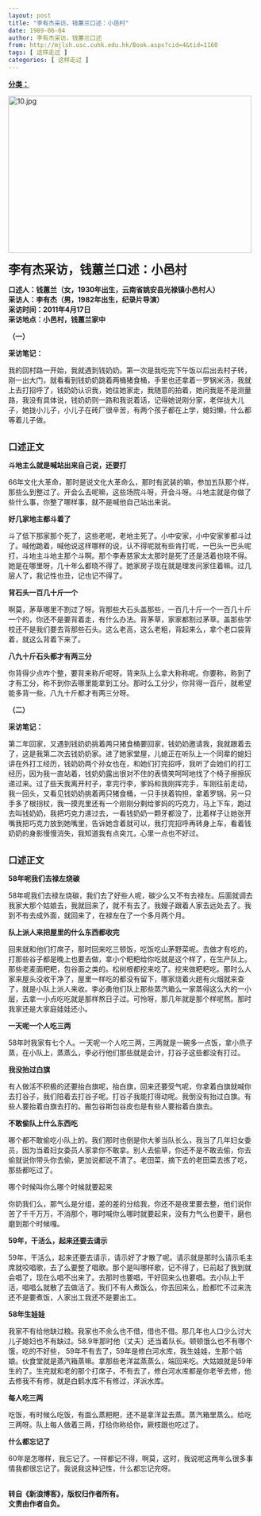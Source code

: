 ```yaml
---
layout: post
title: "李有杰采访，钱蕙兰口述：小邑村"
date: 1989-06-04
author: 李有杰采访，钱蕙兰口述
from: http://mjlsh.usc.cuhk.edu.hk/Book.aspx?cid=4&tid=1160
tags: [ 这样走过 ]
categories: [ 这样走过 ]
---
```


<div style="margin: 15px 10px 10px 0px;">
 <div>
  <span id="ctl00_ContentPlaceHolder1_chapter1_SubjectLabel" style="font-weight:bold;text-decoration:underline;">
   分类：
  </span>
 </div>
 <p>
  <img align="top" alt="10.jpg" border="0" height="316" src="http://mjlsh.usc.cuhk.edu.hk/medias/contents/1160/10.jpg" width="490"/>
 </p>
 <p>
  <strong>
   <font size="5">
    李有杰采访，钱蕙兰口述：小邑村
   </font>
  </strong>
 </p>
 <p>
  <strong>
   口述人：钱蕙兰（女，1930年出生，云南省姚安县光禄镇小邑村人）
   <br/>
   采访人：李有杰（男，1982年出生，纪录片导演）
   <br/>
   采访时间：2011年4月17日
   <br/>
   采访地点：小邑村，钱蕙兰家中
  </strong>
 </p>
 <p>
  <strong>
   （一）
  </strong>
 </p>
 <p>
  <strong>
   采访笔记：
  </strong>
 </p>
 <p>
  我的回村路一开始，我就遇到钱奶奶。第一次是我吃完下午饭以后出去村子转，刚一出大门，就看看到钱奶奶跳着两桶猪食桶，手里也还拿着一罗锅米汤，我就上去打招呼了，钱奶奶认识我，她往她家走，我随意的拍着，她问我是不是测量路，我没有具体说，钱奶奶则一路和我说着话，记得她说刚分家，老伴拢大儿子，她拢小儿子，小儿子在砖厂很辛苦，有两个孩子都在上学，媳妇懒，什么都等着儿子做。
 </p>
 <p>
  <br/>
  <strong>
   <font size="4">
    口述正文
   </font>
  </strong>
 </p>
 <p>
  <strong>
   斗地主么就是喊站出来自己说，还要打
  </strong>
 </p>
 <p>
  66年文化大革命，那时是说文化大革命么，那时有武装的嘛，参加五队那个样，那些么到整过了。开会么去呢嘛，这些场院斗呀，开会斗呀。斗地主就是你做了些什么事，你整了哪样事，就不是喊他自己站出来说。
 </p>
 <p>
  <strong>
   好几家地主都斗着了
  </strong>
 </p>
 <p>
  斗了低下那家那个死了，这些老呢，老地主死了。小中安家，小中安家爹都斗过了。喊他跪着，喊他说这样哪样的说，认不得呢就有些肯打呢，一巴头一巴头呢打，斗地主斗地主那个斗啊。那个李寿慈家太太那时是死了还是活着也晓不得。她是在哪里呀，几十年么都晓不得了。她家房子现在就是理发问家住着嘛。过几层人了，我记性也丑，记也记不得了。
 </p>
 <p>
  <strong>
   背石头一百几十斤一个
  </strong>
 </p>
 <p>
  啊莫，茅草哪里不割过了呀。背那些大石头盖那些，一百几十斤一个一百几十斤一个的，你还不是要背着走，有什么办法。背茅草，家家都割过茅草。盖那些学校还不是我们要去背那些石头。这么老高，这么老粗，背起来么，拿个老口袋背着，就这么背着下来了。
 </p>
 <p>
  <strong>
   八九十斤石头都才有两三分
  </strong>
 </p>
 <p>
  你背得少点咋个整，要背来称斤呢呀。背来队上么拿大称称呢。你要称，称到了才有工分，称不到你去哪里能拿到工分。那时么工分少，你背得一百斤，就希望能多背一些，八九十斤都才有两三分呀。
 </p>
 <p>
  <strong>
   （二）
  </strong>
 </p>
 <p>
  <strong>
   采访笔记：
  </strong>
 </p>
 <p>
  第二年回家，又遇到钱奶奶挑着两只猪食桶要回家，钱奶奶邀请我，我就跟着去了，这是我第二次去钱奶奶家。进了她家堂屋，儿媳正在听队上一个同辈的媳妇讲在外打工经历，钱奶奶两个孙女也在，和她们打完招呼，我听了会她们的打工经历，因为我一直站着，钱奶奶露出很对不住的表情笑呵呵地找了个椅子擦擦灰递过来。过了些天我离开村子，拿完行李，爹妈和我刚挥完手，车刚往前走动，我一回头，又看见钱奶奶挑着两只猪食桶，一只手扶着钩担，拿着罗锅，另一只手多了根拐杖，我一摸兜里还有一个刚刚分剩给爹妈的巧克力，马上下车，跑过去叫钱奶奶，我把巧克力递过去，一看钱奶奶一颗牙都没了，比着样子让她张开嘴我把巧克力放到她嘴里，告诉她含着就可以，我打完招呼再转身上车，看着钱奶奶的身影慢慢消失，我知道我有点突兀，心里一点也不好过。
 </p>
 <p>
  <br/>
  <strong>
   <font size="4">
    口述正文
   </font>
  </strong>
 </p>
 <p>
  <strong>
   58年呢我们去禄左烧碳
  </strong>
 </p>
 <p>
  58年呢我们去禄左烧碳，我们去了好些人呢，碳少么又不有去禄左。后面就调去我家大那个姑娘去，我就回来了，就不有去了。我嫂子跟着人家去远处去了。我到不有去成外面，就回来了，在禄左在了一个多月两个月。
 </p>
 <p>
  <strong>
   队上派人来把屋里的什么东西都收完
  </strong>
 </p>
 <p>
  回来就和他们打席子，那时回来吃三顿饭，吃饭吃山茅野菜呢。去做才有吃的，打那些谷子都是晚上也要去做，拿小个粑粑给你吃就是这个样了，在生产队上。那些老麦面粑粑，包谷面之类的。松树根都挖来吃了。挖来做粑粑吃。那时么人家来屋头没收干净了，屋里一样吃的都没有留下，哪家烧着火趟有火烟就来查了，就是小队上派人来收。李必勇他们队上那些蒸汽箱么一家蒸得这么大的一小层，去拿一小点吃吃就是那样熬日子过。可怜呀，那几年就是那个样呢熬。那时我家还是大家庭娃娃还小。
 </p>
 <p>
  <strong>
   一天呢一个人吃三两
  </strong>
 </p>
 <p>
  58年时我家有七个人。一天呢一个人吃三两，三两就是一碗多一点饭，拿小烝子蒸，在小队上，蒸蒸么，李必行他们那些就是会计，打谷子这些都没有打过。
 </p>
 <p>
  <strong>
   我没抬过白旗
  </strong>
 </p>
 <p>
  有人做活不积极的还要抬白旗呢，抬白旗，回来还要受气呢，你拿着白旗就喊你去打谷子，我们陪着去打谷子呢。打谷子我能打得动呢。我倒没有抬过白旗。有些人要抬着白旗去打的。搬包谷斯包谷皮也是有些人要抬着白旗去。
 </p>
 <p>
  <strong>
   不敢偷队上什么东西吃
  </strong>
 </p>
 <p>
  哪个都不敢偷吃小队上的。我们那时也倒是你大爹当队长么，我当了几年妇女委员，因为当着妇女委员人家拿你不敢拿。别人去偷草，你还不是不敢去偷，你去偷就说你带头你去偷，更加说都说不清了。老田菜，摘下去的老田菜去拣了吃，那些都吃过了。
 </p>
 <p>
  哪个时候叫你么哪个时候就要起来
 </p>
 <p>
  你奶我们么，那气么是分组，差的差的分给我，你还不是夜里要去整，他们说你苦了千千万万，不消那个，哪时喊你么哪时就要起来，没有力气么也要干，磨也磨到那个时候嘎。
 </p>
 <p>
  <strong>
   59年，干活么，起来还要去请示
  </strong>
 </p>
 <p>
  59年，干活么，起来还要去请示，请示好了才散了呢。请示就是那时么请示毛主席就咬唱歌，去了么要整了唱歌。那个是叫哪样歌，记不得了，已前起了我到就会唱了，现在么唱不出来了。去那时也要唱，干好回来么也要唱。去小队上干活，唱唱么就散了去做活了。我们不有人煮饭么，你去回来么，脸都忙不过来洗还不是要煮饭，人家出工我还不是要出工。
 </p>
 <p>
  <strong>
   58年生娃娃
  </strong>
 </p>
 <p>
  我家不有给他缺过粮。我家也不余么也不借，借也不借。那几年也人口少么讨大儿子媳妇也不有缺过。58.9年那时他（丈夫）还当着队长。顿顿饿么也不有哪个饿，吃的不好些， 59年不有去了，59年是修白河水库，我生娃娃，生那个姑娘。伙食堂就是蒸汽箱蒸嘛。拿那些老洋盆蒸蒸么，端回来吃。大姑娘就是59年生的了。生完就和老的那个打席子，不有去了，修白河水库都是你老爷去修，他去修我不有修，就是白鹤水库不有修过，洋派水库。
 </p>
 <p>
  <strong>
   每人吃三两
  </strong>
 </p>
 <p>
  吃饭，有时候么吃饭，有面么蒸粑粑，还不是拿洋盆去蒸。蒸汽箱里蒸么。给吃三两呀。队上每人做着三两，打给你称给你，厥枝跟也吃过了。
 </p>
 <p>
  <strong>
   什么都忘记了
  </strong>
 </p>
 <p>
  60年是怎哪样，我忘记了。一样都记不得，啊莫，这时，我说呢这两年么很多事情我都很忘记了。我说我这种记性，什么都忘记完呀。
 </p>
 <p>
  <br/>
  <strong>
   转自《新浪博客》，版权归作者所有。
   <br/>
   文责由作者自负。
  </strong>
 </p>
</div>

